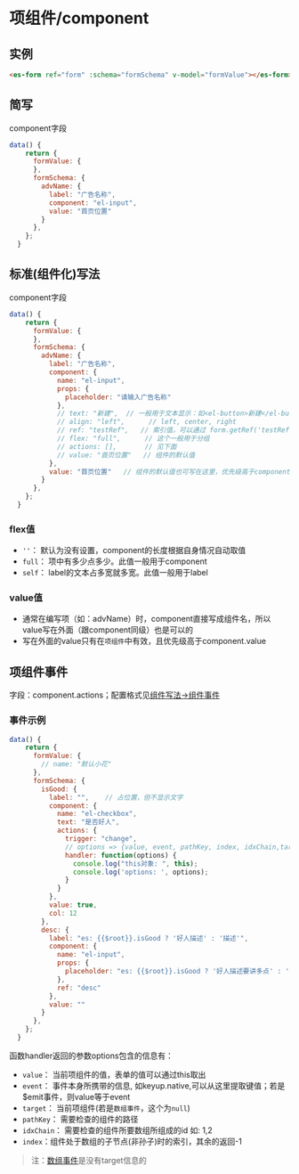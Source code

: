 # 项组件/component

## 实例
```html
<es-form ref="form" :schema="formSchema" v-model="formValue"></es-form>
```

## 简写

component字段

```js
data() {
    return {
      formValue: {
      },
      formSchema: {
        advName: {
          label: "广告名称",
          component: "el-input",
          value: "首页位置"
        }
      },
    };
  }
```

## 标准(组件化)写法

component字段

```js
data() {
    return {
      formValue: {
      },
      formSchema: {
        advName: {
          label: "广告名称",
          component: {
            name: "el-input",
            props: {
              placeholder: "请输入广告名称"
            },
            // text: "新建",  // 一般用于文本显示：如<el-button>新建</el-button>
            // align: "left",      // left, center, right
            // ref: "testRef",   // 索引值，可以通过 form.getRef('testRef')取出
            // flex: "full",      // 这个一般用于分组
            // actions: [],       // 见下面
            // value: "首页位置"   // 组件的默认值
          },
          value: "首页位置"   // 组件的默认值也可写在这里，优先级高于component.value
        }
      },
    };
  }
```
### flex值
- `''`： 默认为没有设置，component的长度根据自身情况自动取值
- `full`： 项中有多少点多少。此值一般用于component
- `self`： label的文本占多宽就多宽。此值一般用于label

### value值
- 通常在编写项（如：advName）时，component直接写成组件名，所以value写在外面（跟component同级）也是可以的
- 写在外面的value只有在`项组件`中有效，且优先级高于component.value

## 项组件事件
字段：component.actions；配置格式见[组件写法->组件事件](./com-format.md#组件事件)

### 事件示例
```js
data() {
    return {
      formValue: {
        // name: "默认小花"
      },
      formSchema: {
        isGood: {
          label: "",    // 占位置，但不显示文字
          component: {
            name: "el-checkbox",
            text: "是否好人",
            actions: {
              trigger: "change",
              // options => {value, event, pathKey, index, idxChain,target}
              handler: function(options) {
                console.log("this对象: ", this);
                console.log('options: ', options);
              }
            }
          },
          value: true,
          col: 12
        },
        desc: {
          label: "es: {{$root}}.isGood ? '好人描述' : '描述'",
          component: {
            name: "el-input",
            props: {
              placeholder: "es: {{$root}}.isGood ? '好人描述要讲多点' : '一般描述啦'"
            },
            ref: "desc"
          },
          value: ""
        }
      },
    };
  }
```
函数handler返回的参数options包含的信息有：
- `value`： 当前项组件的值，表单的值可以通过this取出
- `event`： 事件本身所携带的信息, 如keyup.native,可以从这里提取键值；若是$emit事件，则value等于event
- `target`： 当前项组件(若是`数组事件`，这个为`null`)
- `pathKey`： 需要检查的组件的路径
- `idxChain`： 需要检查的组件所要数组所组成的id 如: 1,2
- `index`：组件处于数组的子节点(非孙子)时的索引，其余的返回-1
> 注：[数组事件](./array.html#数组事件)是没有target信息的
